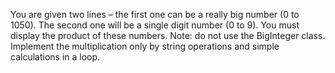 You are given two lines – the first one can be a really big number (0 to 1050). The second one will be a single digit
number (0 to 9). You must display the product of these numbers.
Note: do not use the BigInteger class. Implement the multiplication only by string operations and simple
calculations in a loop.
